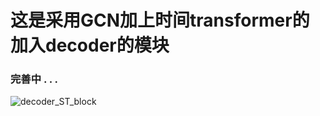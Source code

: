 # 这是采用GCN加上时间transformer的加入decoder的模块

### 完善中 . . .









![decoder_ST_block](C:\Users\31549\Desktop\decoder_ST_block.svg)